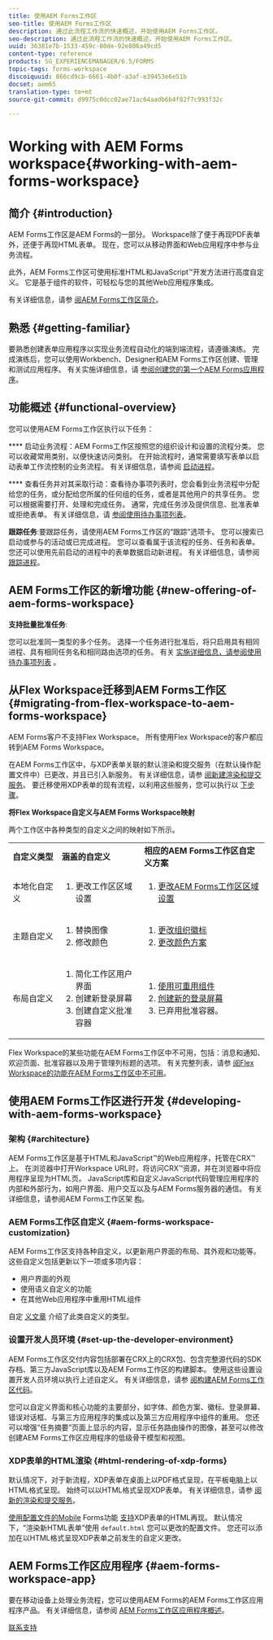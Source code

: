 ```yaml
---
title: 使用AEM Forms工作区
seo-title: 使用AEM Forms工作区
description: 通过此流程工作流的快速概述，开始使用AEM Forms工作区。
seo-description: 通过此流程工作流的快速概述，开始使用AEM Forms工作区。
uuid: 36381e7b-1533-459c-80de-92e806a49cd5
content-type: reference
products: SG_EXPERIENCEMANAGER/6.5/FORMS
topic-tags: forms-workspace
discoiquuid: 866cd9cb-6661-4b0f-a3af-e39453e6e51b
docset: aem65
translation-type: tm+mt
source-git-commit: d9975c0dcc02ae71ac64aadb6b4f82f7c993f32c

---
```



# Working with AEM Forms workspace{#working-with-aem-forms-workspace}

## 简介 {#introduction}

AEM Forms工作区是AEM Forms的一部分。 Workspace除了便于再现PDF表单外，还便于再现HTML表单。 现在，您可以从移动界面和Web应用程序中参与业务流程。

此外，AEM Forms工作区可使用标准HTML和JavaScript™开发方法进行高度自定义。 它是基于组件的软件，可轻松与您的其他Web应用程序集成。

有关详细信息，请参 [阅AEM Forms工作区简介](/help/forms/using/introduction-html-workspace.md)。

## 熟悉 {#getting-familiar}

要熟悉创建表单应用程序以实现业务流程自动化的端到端流程，请遵循演练。 完成演练后，您可以使用Workbench、Designer和AEM Forms工作区创建、管理和测试应用程序。 有关实施详细信息，请 [参阅创建您的第一个AEM Forms应用程序](https://help.adobe.com/en_US/livecycle/11.0/CreateFirstApp/index.html)。

## 功能概述 {#functional-overview}

您可以使用AEM Forms工作区执行以下任务：

**** 启动业务流程：AEM Forms工作区按照您的组织设计和设置的流程分类。 您可以收藏常用类别，以便快速访问类别。 在开始流程时，通常需要填写表单以启动表单工作流控制的业务流程。 有关详细信息，请参阅 [启动进程](/help/forms/using/starting-processes.md)。

**** 查看任务并对其采取行动：查看待办事项列表时，您会看到业务流程中分配给您的任务，或分配给您所属的任何组的任务，或者是其他用户的共享任务。 您可以根据需要打开、处理和完成任务。 通常，完成任务涉及提供信息、批准表单或拒绝表单。 有关详细信息，请 [参阅使用待办事项列表](/help/forms/using/todo-lists.md)。

**跟踪任务**:要跟踪任务，请使用AEM Forms工作区的“跟踪”选项卡。 您可以搜索已启动或参与的活动或已完成进程。 您可以查看属于该流程的任务、任务和表单。 您还可以使用先前启动的进程中的表单数据启动新进程。 有关详细信息，请参阅 [跟踪进程](/help/forms/using/tracking-processes.md)。

## AEM Forms工作区的新增功能 {#new-offering-of-aem-forms-workspace}

**支持批量批准任务**:

您可以批准同一类型的多个任务。 选择一个任务进行批准后，将只启用具有相同进程、具有相同任务名和相同路由选项的任务。 有关 [实施详细信息，请参阅使用待办事项列表](/help/forms/using/todo-lists.md) 。

## 从Flex Workspace迁移到AEM Forms工作区 {#migrating-from-flex-workspace-to-aem-forms-workspace}

AEM Forms客户不支持Flex Workspace。 所有使用Flex Workspace的客户都应转到AEM Forms Workspace。

在AEM Forms工作区中，与XDP表单关联的默认渲染和提交服务（在默认操作配置文件中）已更改，并且已引入新服务。 有关详细信息，请参 [阅新建渲染和提交服务](/help/forms/using/new-render-submit-service.md)。 要迁移使用XDP表单的现有流程，以利用这些服务，您可以执行以 [下步骤](/help/forms/using/new-render-submit-service.md#main-pars-faq)。

**将Flex Workspace自定义与AEM Forms Workspace映射**

两个工作区中各种类型的自定义之间的映射如下所示。

<table>
 <tbody>
  <tr>
   <td><strong>自定义类型 </strong></td>
   <td><strong>涵盖的自定义 </strong></td>
   <td><strong>相应的AEM Forms工作区自定义方案</strong></td>
  </tr>
  <tr>
   <td>本地化自定义</td>
   <td>
    <ol>
     <li>更改工作区区域设置</li>
    </ol> </td>
   <td>
    <ol>
     <li><a href="/help/forms/using/changing-locale-user-interface.md">更改AEM Forms工作区区域设置</a></li>
    </ol> </td>
  </tr>
  <tr>
   <td>主题自定义</td>
   <td>
    <ol>
     <li>替换图像</li>
     <li>修改颜色</li>
    </ol> </td>
   <td>
    <ol>
     <li><a href="/help/forms/using/changing-organization-logo-branding.md">更改组织徽标</a> </li>
     <li><a href="/help/forms/using/changing-color-scheme-interface.md">更改颜色方案</a></li>
    </ol> </td>
  </tr>
  <tr>
   <td>布局自定义</td>
   <td>
    <ol>
     <li>简化工作区用户界面<br /> </li>
     <li>创建新登录屏幕</li>
     <li>创建自定义批准容器</li>
    </ol> </td>
   <td>
    <ol>
     <li><a href="/help/forms/using/description-reusable-components.md">使用可重用组件</a></li>
     <li><a href="/help/forms/using/creating-new-login-screen.md">创建新的登录屏幕</a></li>
     <li>已弃用批准容器。</li>
    </ol> </td>
  </tr>
 </tbody>
</table>

Flex Workspace的某些功能在AEM Forms工作区中不可用，包括：消息和通知、欢迎页面、批准容器以及用于管理列标题的选项。 有关完整列表，请参 [阅Flex Workspace的功能在AEM Forms工作区中不可用](/help/forms/using/features-flex-workspace-available-html.md)。

## 使用AEM Forms工作区进行开发 {#developing-with-aem-forms-workspace}

### 架构 {#architecture}

AEM Forms工作区是基于HTML和JavaScript™的Web应用程序，托管在CRX™上。 在浏览器中打开Workspace URL时，将访问CRX™资源，并在浏览器中将应用程序呈现为HTML页。 JavaScript库和自定义JavaScript代码管理应用程序的内部和外部行为，如用户界面、用户交互以及与AEM Forms服务器的通信。 有关详细信息，请参阅AEM Forms工作区架 [构](/help/forms/using/html-workspace-architecture.md)。

### AEM Forms工作区自定义 {#aem-forms-workspace-customization}

AEM Forms工作区支持各种自定义，以更新用户界面的布局、其外观和功能等。 这些自定义包括更新以下一项或多项内容：

* 用户界面的外观
* 使用语义自定义的功能
* 在其他Web应用程序中重用HTML组件

自定 [义文章](/help/forms/using/introduction-customizing-html-workspace.md#main-pars-heading-0) 介绍了此类自定义的类型。

### 设置开发人员环境 {#set-up-the-developer-environment}

AEM Forms工作区交付内容包括部署在CRX上的CRX包、包含完整源代码的SDK存档、第三方JavaScript库以及AEM Forms工作区的构建脚本。 使用这些设置设置开发人员环境以执行上述自定义。 有关详细信息，请参 [阅构建AEM Forms工作区代码](/help/forms/using/introduction-customizing-html-workspace.md#main-pars-heading-3)。

您可以自定义界面和核心功能的主要部分，如字体、颜色方案、徽标、登录屏幕、错误对话框、与第三方应用程序的集成以及第三方应用程序中组件的重用。 您还可以增强“任务摘要”页面上显示的内容，显示任务路由操作的图像，甚至可以修改创建AEM Forms工作区应用程序的低级骨干模型和视图。

### XDP表单的HTML渲染 {#html-rendering-of-xdp-forms}

默认情况下，对于新流程，XDP表单在桌面上以PDF格式呈现，在平板电脑上以HTML格式呈现。 始终可以以HTML格式呈现XDP表单。 有关详细信息，请参 [阅新的渲染和提交服务](/help/forms/using/new-render-submit-service.md)。

[使用配置文件的Mobile](https://helpx.adobe.com/livecycle/help/mobile-forms/introduction.html) Forms功能 [支持](https://helpx.adobe.com/livecycle/help/mobile-forms/creating-profile.html)XDP表单的HTML再现。 默认情况下，“渲染新HTML表单”使用 `default.html` 您可以更改的配置文件。 您还可以添加在以HTML格式呈现XDP表单之前发生的自定义更改。

## AEM Forms工作区应用程序 {#aem-forms-workspace-app}

要在移动设备上处理业务流程，您可以使用AEM Forms的AEM Forms工作区应用程序产品。 有关详细信息，请参阅 [AEM Forms工作区应用程序概述](https://helpx.adobe.com/livecycle/help/mobile-workspace/mobile-workspace-overview.html)。

[联系支持](https://www.adobe.com/account/sign-in.supportportal.html)
